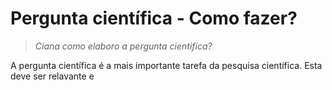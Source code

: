 # Pergunta científica - Como fazer?

> *Ciana como elaboro a pergunta cientifíca?*

A pergunta científica é a mais importante tarefa da pesquisa científica. Esta deve ser relavante e 